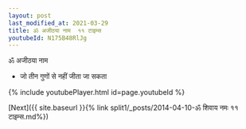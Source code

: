 ```yaml
---
layout: post
last_modified_at: 2021-03-29
title: ॐ अजीठया नाम  ११ टाइम्स
youtubeId: N175B48RlJg
---
```

 
 
 ॐ अजीठया नाम   
 
 -  जो तीन गुणों से नहीं जीता जा सकता 
 
  
 
  
 
 
 
 
 
 


{% include youtubePlayer.html id=page.youtubeId %}
 
[Next]({{ site.baseurl }}{% link  split1/_posts/2014-04-10-ॐ शिवाय नमः ११ टाइम्स.md%})
 
